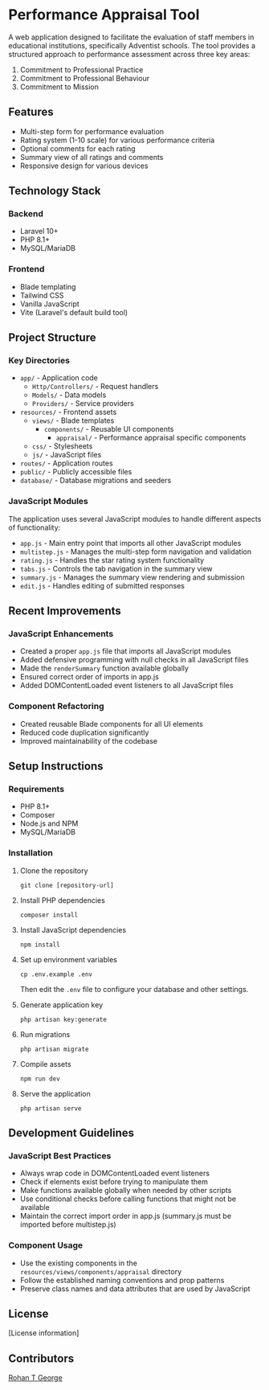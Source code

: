 # Performance Appraisal Tool

A web application designed to facilitate the evaluation of staff members in educational institutions, specifically Adventist schools. The tool provides a structured approach to performance assessment across three key areas:

1. Commitment to Professional Practice
2. Commitment to Professional Behaviour
3. Commitment to Mission

## Features

-   Multi-step form for performance evaluation
-   Rating system (1-10 scale) for various performance criteria
-   Optional comments for each rating
-   Summary view of all ratings and comments
-   Responsive design for various devices

## Technology Stack

### Backend

-   Laravel 10+
-   PHP 8.1+
-   MySQL/MariaDB

### Frontend

-   Blade templating
-   Tailwind CSS
-   Vanilla JavaScript
-   Vite (Laravel's default build tool)

## Project Structure

### Key Directories

-   `app/` - Application code
    -   `Http/Controllers/` - Request handlers
    -   `Models/` - Data models
    -   `Providers/` - Service providers
-   `resources/` - Frontend assets
    -   `views/` - Blade templates
        -   `components/` - Reusable UI components
            -   `appraisal/` - Performance appraisal specific components
    -   `css/` - Stylesheets
    -   `js/` - JavaScript files
-   `routes/` - Application routes
-   `public/` - Publicly accessible files
-   `database/` - Database migrations and seeders

### JavaScript Modules

The application uses several JavaScript modules to handle different aspects of functionality:

-   `app.js` - Main entry point that imports all other JavaScript modules
-   `multistep.js` - Manages the multi-step form navigation and validation
-   `rating.js` - Handles the star rating system functionality
-   `tabs.js` - Controls the tab navigation in the summary view
-   `summary.js` - Manages the summary view rendering and submission
-   `edit.js` - Handles editing of submitted responses

## Recent Improvements

### JavaScript Enhancements

-   Created a proper `app.js` file that imports all JavaScript modules
-   Added defensive programming with null checks in all JavaScript files
-   Made the `renderSummary` function available globally
-   Ensured correct order of imports in app.js
-   Added DOMContentLoaded event listeners to all JavaScript files

### Component Refactoring

-   Created reusable Blade components for all UI elements
-   Reduced code duplication significantly
-   Improved maintainability of the codebase

## Setup Instructions

### Requirements

-   PHP 8.1+
-   Composer
-   Node.js and NPM
-   MySQL/MariaDB

### Installation

1. Clone the repository

    ```
    git clone [repository-url]
    ```

2. Install PHP dependencies

    ```
    composer install
    ```

3. Install JavaScript dependencies

    ```
    npm install
    ```

4. Set up environment variables

    ```
    cp .env.example .env
    ```

    Then edit the `.env` file to configure your database and other settings.

5. Generate application key

    ```
    php artisan key:generate
    ```

6. Run migrations

    ```
    php artisan migrate
    ```

7. Compile assets

    ```
    npm run dev
    ```

8. Serve the application
    ```
    php artisan serve
    ```

## Development Guidelines

### JavaScript Best Practices

-   Always wrap code in DOMContentLoaded event listeners
-   Check if elements exist before trying to manipulate them
-   Make functions available globally when needed by other scripts
-   Use conditional checks before calling functions that might not be available
-   Maintain the correct import order in app.js (summary.js must be imported before multistep.js)

### Component Usage

-   Use the existing components in the `resources/views/components/appraisal` directory
-   Follow the established naming conventions and prop patterns
-   Preserve class names and data attributes that are used by JavaScript

## License

[License information]

## Contributors

[Rohan T George](https://github.com/19Rohan97/)
